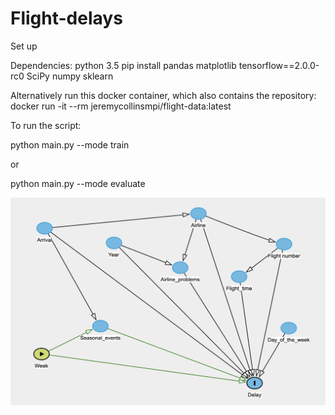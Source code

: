 # Flight-delays
Set up

Dependencies:
python 3.5
pip install pandas matplotlib tensorflow==2.0.0-rc0 SciPy numpy sklearn

Alternatively run this docker container, which also contains the repository:
docker run -it --rm jeremycollinsmpi/flight-data:latest

To run the script:

python main.py --mode train

or 

python main.py --mode evaluate


![alt text](https://github.com/JeremyCollinsMPI/Flight-delays/blob/master/dag1.png)
